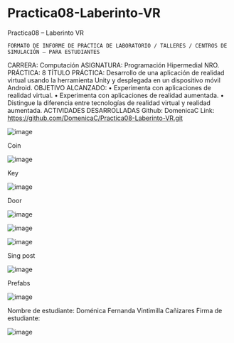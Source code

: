 # Practica08-Laberinto-VR
Practica08 – Laberinto VR

 	FORMATO DE INFORME DE PRÁCTICA DE LABORATORIO / TALLERES / CENTROS DE SIMULACIÓN – PARA ESTUDIANTES

CARRERA: Computación 	ASIGNATURA: Programación Hipermedial
NRO. PRÁCTICA:	8	TÍTULO PRÁCTICA: Desarrollo de una aplicación de realidad virtual usando la herramienta Unity y desplegada en un dispositivo móvil Android.
OBJETIVO ALCANZADO:
•	Experimenta con aplicaciones de realidad virtual. 
•	Experimenta con aplicaciones de realidad aumentada. 
•	Distingue la diferencia entre tecnologías de realidad virtual y realidad aumentada.
ACTIVIDADES DESARROLLADAS
Github: DomenicaC
Link: https://github.com/DomenicaC/Practica08-Laberinto-VR.git 


![image](https://user-images.githubusercontent.com/49033368/105651404-cb092400-5e84-11eb-9407-3b4ce080fb4a.png)

Coin

![image](https://user-images.githubusercontent.com/49033368/105651420-d65c4f80-5e84-11eb-9989-eadbf67bbac0.png)
 
Key
 
 ![image](https://user-images.githubusercontent.com/49033368/105651431-e1af7b00-5e84-11eb-9be1-d1d2301d2810.png)

Door
 
![image](https://user-images.githubusercontent.com/49033368/105651437-e7a55c00-5e84-11eb-8ead-e3a97ac5436b.png)
 
![image](https://user-images.githubusercontent.com/49033368/105651445-ed9b3d00-5e84-11eb-8ad9-3f340f8daad1.png)

 ![image](https://user-images.githubusercontent.com/49033368/105651456-f429b480-5e84-11eb-8e3e-7ab79274057e.png)

Sing post
 
![image](https://user-images.githubusercontent.com/49033368/105651465-fb50c280-5e84-11eb-862b-6f7629a9869a.png)

Prefabs

![image](https://user-images.githubusercontent.com/49033368/105651475-0277d080-5e85-11eb-87a2-762b2eb24fc0.png)

Nombre de estudiante: Doménica Fernanda Vintimilla Cañizares
Firma de estudiante: 

![image](https://user-images.githubusercontent.com/49033368/105651491-0ad00b80-5e85-11eb-87a1-ecfd97524902.png)
